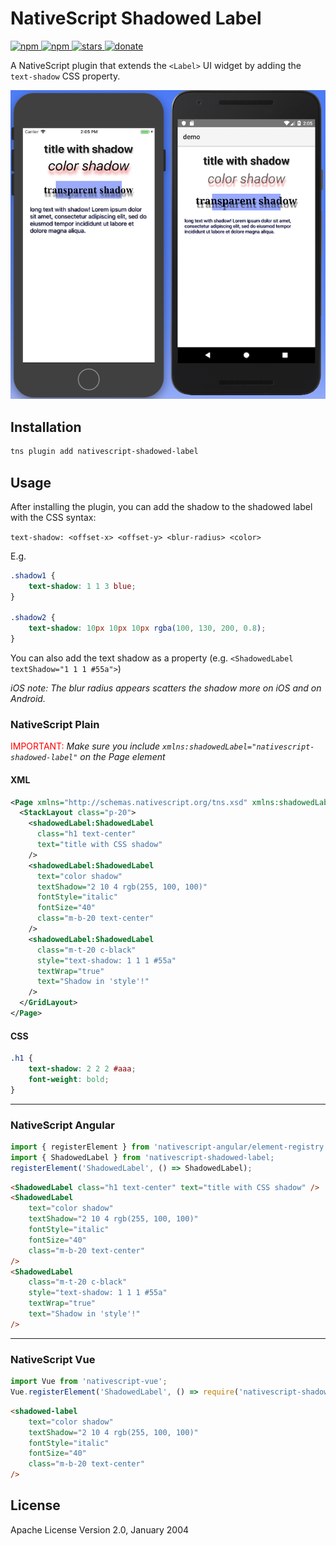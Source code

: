 # NativeScript Shadowed Label

<a href="https://www.npmjs.com/package/nativescript-shadowed-label">
    <img src="https://img.shields.io/npm/v/nativescript-shadowed-label.svg" alt="npm">
</a>
<a href="https://www.npmjs.com/package/nativescript-shadowed-label">
    <img src="https://img.shields.io/npm/dt/nativescript-shadowed-label.svg?label=npm%20downloads" alt="npm">
</a>
<a href="https://github.com/tralves/nativescript-shadowed-label/stargazers">
    <img src="https://img.shields.io/github/stars/tralves/nativescript-shadowed-label.svg" alt="stars">
</a>
<a href="https://paypal.me/tralves">
    <img src="https://img.shields.io/badge/Donate-PayPal-green.svg" alt="donate">
</a>

A NativeScript plugin that extends the `<Label>` UI widget by adding the `text-shadow` CSS property.

![Sample1](images/shadowed-label-demo.png)

## Installation

```bash
tns plugin add nativescript-shadowed-label
```

## Usage

After installing the plugin, you can add the shadow to the shadowed label with the CSS syntax:

`text-shadow: <offset-x> <offset-y> <blur-radius> <color>`

E.g.

```css
.shadow1 {
    text-shadow: 1 1 3 blue;
}

.shadow2 {
    text-shadow: 10px 10px 10px rgba(100, 130, 200, 0.8);
}
```

You can also add the text shadow as a property (e.g. `<ShadowedLabel textShadow="1 1 1 #55a">`)

_iOS note: The blur radius appears scatters the shadow more on iOS and on Android._

### NativeScript Plain

<span style="color:red">IMPORTANT: </span>_Make sure you include `xmlns:shadowedLabel="nativescript-shadowed-label"` on the Page element_

#### XML

```xml
<Page xmlns="http://schemas.nativescript.org/tns.xsd" xmlns:shadowedLabel="nativescript-shadowed-label">
  <StackLayout class="p-20">
    <shadowedLabel:ShadowedLabel
      class="h1 text-center"
      text="title with CSS shadow"
    />
    <shadowedLabel:ShadowedLabel
      text="color shadow"
      textShadow="2 10 4 rgb(255, 100, 100)"
      fontStyle="italic"
      fontSize="40"
      class="m-b-20 text-center"
    />
    <shadowedLabel:ShadowedLabel
      class="m-t-20 c-black"
      style="text-shadow: 1 1 1 #55a"
      textWrap="true"
      text="Shadow in 'style'!"
    />
  </GridLayout>
</Page>
```

#### CSS

```css
.h1 {
    text-shadow: 2 2 2 #aaa;
    font-weight: bold;
}
```

---

### NativeScript Angular

```typescript
import { registerElement } from 'nativescript-angular/element-registry';
import { ShadowedLabel } from 'nativescript-shadowed-label;
registerElement('ShadowedLabel', () => ShadowedLabel);
```

```html
<ShadowedLabel class="h1 text-center" text="title with CSS shadow" />
<ShadowedLabel
    text="color shadow"
    textShadow="2 10 4 rgb(255, 100, 100)"
    fontStyle="italic"
    fontSize="40"
    class="m-b-20 text-center"
/>
<ShadowedLabel
    class="m-t-20 c-black"
    style="text-shadow: 1 1 1 #55a"
    textWrap="true"
    text="Shadow in 'style'!"
/>
```

---

### NativeScript Vue

```javascript
import Vue from 'nativescript-vue';
Vue.registerElement('ShadowedLabel', () => require('nativescript-shadowed-label').ShadowedLabel);
```

```html
<shadowed-label
    text="color shadow"
    textShadow="2 10 4 rgb(255, 100, 100)"
    fontStyle="italic"
    fontSize="40"
    class="m-b-20 text-center"
/>
```

## License

Apache License Version 2.0, January 2004
